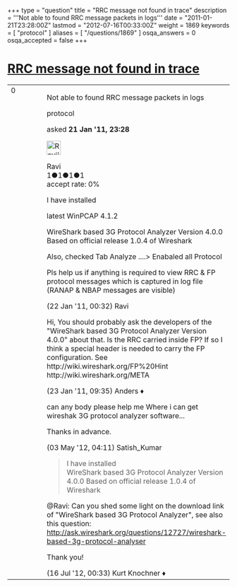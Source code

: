 +++
type = "question"
title = "RRC message not found in trace"
description = '''Not able to found RRC message packets in logs'''
date = "2011-01-21T23:28:00Z"
lastmod = "2012-07-16T00:33:00Z"
weight = 1869
keywords = [ "protocol" ]
aliases = [ "/questions/1869" ]
osqa_answers = 0
osqa_accepted = false
+++

<div class="headNormal">

# [RRC message not found in trace](/questions/1869/rrc-message-not-found-in-trace)

</div>

<div id="main-body">

<div id="askform">

<table id="question-table" style="width:100%;"><colgroup><col style="width: 50%" /><col style="width: 50%" /></colgroup><tbody><tr class="odd"><td style="width: 30px; vertical-align: top"><div class="vote-buttons"><span id="post-1869-upvote" class="ajax-command post-vote up" rel="nofollow" title="I like this post (click again to cancel)"> </span><div id="post-1869-score" class="post-score" title="current number of votes">0</div><span id="post-1869-downvote" class="ajax-command post-vote down" rel="nofollow" title="I dont like this post (click again to cancel)"> </span> <span id="favorite-mark" class="ajax-command favorite-mark" rel="nofollow" title="mark/unmark this question as favorite (click again to cancel)"> </span><div id="favorite-count" class="favorite-count"></div></div></td><td><div id="item-right"><div class="question-body"><p>Not able to found RRC message packets in logs</p></div><div id="question-tags" class="tags-container tags"><span class="post-tag tag-link-protocol" rel="tag" title="see questions tagged &#39;protocol&#39;">protocol</span></div><div id="question-controls" class="post-controls"></div><div class="post-update-info-container"><div class="post-update-info post-update-info-user"><p>asked <strong>21 Jan '11, 23:28</strong></p><img src="https://secure.gravatar.com/avatar/7b3ef1d81dd12fb0ea1f18060f5c60f9?s=32&amp;d=identicon&amp;r=g" class="gravatar" width="32" height="32" alt="Ravi&#39;s gravatar image" /><p><span>Ravi</span><br />
<span class="score" title="1 reputation points">1</span><span title="1 badges"><span class="badge1">●</span><span class="badgecount">1</span></span><span title="1 badges"><span class="silver">●</span><span class="badgecount">1</span></span><span title="1 badges"><span class="bronze">●</span><span class="badgecount">1</span></span><br />
<span class="accept_rate" title="Rate of the user&#39;s accepted answers">accept rate:</span> <span title="Ravi has no accepted answers">0%</span></p></div></div><div id="comments-container-1869" class="comments-container"><span id="1870"></span><div id="comment-1870" class="comment"><div id="post-1870-score" class="comment-score"></div><div class="comment-text"><p>I have installed</p><p>latest WinPCAP 4.1.2</p><p>WireShark based 3G Protocol Analyzer Version 4.0.0 Based on official release 1.0.4 of Wireshark</p><p>Also, checked Tab Analyze ....&gt; Enabaled all Protocol</p><p>Pls help us if anything is required to view RRC &amp; FP protocol messages which is captured in log file (RANAP &amp; NBAP messages are visible)</p></div><div id="comment-1870-info" class="comment-info"><span class="comment-age">(22 Jan '11, 00:32)</span> <span class="comment-user userinfo">Ravi</span></div></div><span id="1894"></span><div id="comment-1894" class="comment"><div id="post-1894-score" class="comment-score"></div><div class="comment-text"><p>Hi, You should probably ask the developers of the "WireShark based 3G Protocol Analyzer Version 4.0.0" about that. Is the RRC carried inside FP? If so I think a special header is needed to carry the FP configuration. See http://wiki.wireshark.org/FP%20Hint http://wiki.wireshark.org/META</p></div><div id="comment-1894-info" class="comment-info"><span class="comment-age">(23 Jan '11, 09:35)</span> <span class="comment-user userinfo">Anders ♦</span></div></div><span id="10629"></span><div id="comment-10629" class="comment"><div id="post-10629-score" class="comment-score"></div><div class="comment-text"><p>can any body please help me Where i can get wireshak 3G protocol analyzer software...</p><p>Thanks in advance.</p></div><div id="comment-10629-info" class="comment-info"><span class="comment-age">(03 May '12, 04:11)</span> <span class="comment-user userinfo">Satish_Kumar</span></div></div><span id="12736"></span><div id="comment-12736" class="comment"><div id="post-12736-score" class="comment-score"></div><div class="comment-text"><blockquote><p>I have installed<br />
WireShark based 3G Protocol Analyzer Version 4.0.0 Based on official release 1.0.4 of Wireshark</p></blockquote><p><span></span><span>@Ravi</span>: Can you shed some light on the download link of "WireShark based 3G Protocol Analyzer", see also this question: <a href="http://ask.wireshark.org/questions/12727/wireshark-based-3g-protocol-analyser">http://ask.wireshark.org/questions/12727/wireshark-based-3g-protocol-analyser</a></p><p>Thank you!</p></div><div id="comment-12736-info" class="comment-info"><span class="comment-age">(16 Jul '12, 00:33)</span> <span class="comment-user userinfo">Kurt Knochner ♦</span></div></div></div><div id="comment-tools-1869" class="comment-tools"></div><div class="clear"></div><div id="comment-1869-form-container" class="comment-form-container"></div><div class="clear"></div></div></td></tr></tbody></table>

</div>

</div>

